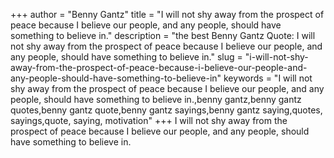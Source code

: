 +++
author = "Benny Gantz"
title = "I will not shy away from the prospect of peace because I believe our people, and any people, should have something to believe in."
description = "the best Benny Gantz Quote: I will not shy away from the prospect of peace because I believe our people, and any people, should have something to believe in."
slug = "i-will-not-shy-away-from-the-prospect-of-peace-because-i-believe-our-people-and-any-people-should-have-something-to-believe-in"
keywords = "I will not shy away from the prospect of peace because I believe our people, and any people, should have something to believe in.,benny gantz,benny gantz quotes,benny gantz quote,benny gantz sayings,benny gantz saying,quotes, sayings,quote, saying, motivation"
+++
I will not shy away from the prospect of peace because I believe our people, and any people, should have something to believe in.
